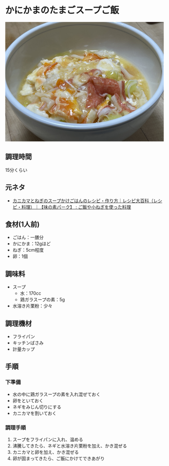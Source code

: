 # かにかまのたまごスープご飯

![調理写真](かにかまのたまごスープご飯.jpg)

## 調理時間

15分くらい

## 元ネタ

* [カニカマとねぎのスープかけごはんのレシピ・作り方｜レシピ大百科（レシピ・料理）｜【味の素パーク】 : ご飯や小ねぎを使った料理](https://park.ajinomoto.co.jp/recipe/card/801350/)

## 食材(1人前)

* ごはん：一膳分
* かにかま：12gほど
* ねぎ：5cm程度
* 卵：1個

## 調味料

* スープ
  * 水：170cc
  * 鶏ガラスープの素：5g
* 水溶き片栗粉：少々

## 調理機材

* フライパン
* キッチンばさみ
* 計量カップ

## 手順

### 下準備

* 水の中に鶏ガラスープの素を入れ混ぜておく
* 卵をといておく
* ネギをみじん切りにする
* カニカマを割いておく

### 調理手順

1. スープをフライパンに入れ、温める
2. 沸騰してきたら、ネギと水溶き片栗粉を加え、かき混ぜる
3. カニカマと卵を加え、かき混ぜる
4. 卵が固まってきたら、ご飯にかけてできあがり
